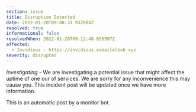 ```yaml
---
section: issue
title: Disruption Detected
date: 2022-01-20T09:08:31.932904Z
resolved: true
informational: false
resolvedWhen: 2022-01-20T09:12:48.856997Z
affected:
  - Invidious - https://invidious.esmailelbob.xyz
severity: disrupted
---
```

*Investigating* - We are investigating a potential issue that might affect the uptime of one our of services. We are sorry for any inconvenience this may cause you. This incident post will be updated once we have more information.

This is an automatic post by a monitor bot.
        